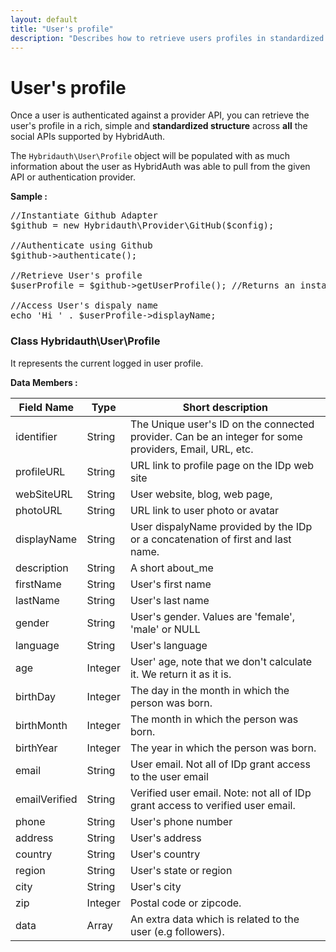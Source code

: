```yaml
---
layout: default
title: "User's profile"
description: "Describes how to retrieve users profiles in standardized structure across all the social networks."
---
```


User's profile
==============

Once a user is authenticated against a provider API, you can retrieve the user's profile in a rich, 
simple and **standardized structure** across **all** the social APIs supported by HybridAuth.

The `Hybridauth\User\Profile` object will be populated with as much information about the user as 
HybridAuth was able to pull from the given API or authentication provider.

**Sample :**

<pre>
//Instantiate Github Adapter
$github = new Hybridauth\Provider\GitHub($config);

//Authenticate using Github
$github->authenticate();

//Retrieve User's profile
$userProfile = $github->getUserProfile(); //Returns an instance of class Hybridauth\User\Profile

//Access User's dispaly name
echo 'Hi ' . $userProfile->displayName;
</pre>

### Class Hybridauth\User\Profile

It represents the current logged in user profile.

**Data Members :**

Field Name    | Type     | Short description
------------- | ---------| -------------------------------------------------------
identifier    | String   | The Unique user's ID on the connected provider. Can be an integer for some providers, Email, URL, etc.
profileURL    | String   | URL link to profile page on the IDp web site
webSiteURL    | String   | User website, blog, web page,
photoURL      | String   | URL link to user photo or avatar
displayName   | String   | User dispalyName provided by the IDp or a concatenation of first and last name.
description   | String   | A short about_me
firstName     | String   | User's first name
lastName      | String   | User's last name
gender        | String   | User's gender. Values are 'female', 'male' or NULL
language      | String   | User's language
age           | Integer  | User' age, note that we don't calculate it. We return it as it is.
birthDay      | Integer  | The day in the month in which the person was born.
birthMonth    | Integer  | The month in which the person was born.
birthYear     | Integer  | The year in which the person was born.
email         | String   | User email. Not all of IDp grant access to the user email
emailVerified | String   | Verified user email. Note: not all of IDp grant access to verified user email.
phone         | String   | User's phone number
address       | String   | User's address
country       | String   | User's country
region        | String   | User's state or region 
city          | String   | User's city
zip           | Integer  | Postal code or zipcode.
data          | Array    | An extra data which is related to the user (e.g followers).
